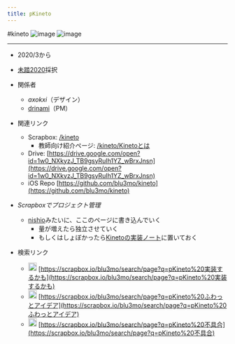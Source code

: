 ```yaml
---
title: pKineto
---
```


\#kineto
![image](https://gyazo.com/1c718295e737ae82e4fbbe82dd096be0/thumb/1000)
![image](https://gyazo.com/5a82b0824817adbff33b8f39ddb14057/thumb/1000)

---

* 2020/3から

* [未踏2020](%E6%9C%AA%E8%B8%8F2020.md)採択

* 関係者
  
  * *axokxi*（デザイン）
  * [drinami](drinami.md)（PM）
* 関連リンク
  
  * Scrapbox: [/kineto](https://scrapbox.io/kineto)
    * 教師向け紹介ページ: [/kineto/Kinetoとは](https://scrapbox.io/kineto/Kinetoとは)
  * Drive: [https://drive.google.com/open?id=1w0_NXkyzJ_TB9gsyRuIh1YZ_wBrxJnsn](https://drive.google.com/open?id=1w0_NXkyzJ_TB9gsyRuIh1YZ_wBrxJnsn)
  * iOS Repo [https://github.com/blu3mo/kineto](https://github.com/blu3mo/kineto)
* *Scrapboxでプロジェクト管理*
  
  * [nishio](nishio.md)みたいに、ここのページに書き込んでいく
    * 量が増えたら独立させていく
    * もしくはしょぼかったら[Kinetoの実装ノート](Kineto%E3%81%AE%E5%AE%9F%E8%A3%85%E3%83%8E%E3%83%BC%E3%83%88.md)に置いておく
* 検索リンク
  
  * <img src='https://scrapbox.io/api/pages/blu3mo-public/実装するかも/icon' alt='実装するかも.icon' height="19.5"/> [https://scrapbox.io/blu3mo/search/page?q=pKineto%20実装するかも](https://scrapbox.io/blu3mo/search/page?q=pKineto%20実装するかも)
  * <img src='https://scrapbox.io/api/pages/blu3mo-public/ふわっとアイデア/icon' alt='ふわっとアイデア.icon' height="19.5"/> [https://scrapbox.io/blu3mo/search/page?q=pKineto%20ふわっとアイデア](https://scrapbox.io/blu3mo/search/page?q=pKineto%20ふわっとアイデア)
  * <img src='https://scrapbox.io/api/pages/blu3mo-public/不具合/icon' alt='不具合.icon' height="19.5"/> [https://scrapbox.io/blu3mo/search/page?q=pKineto%20不具合](https://scrapbox.io/blu3mo/search/page?q=pKineto%20不具合)
